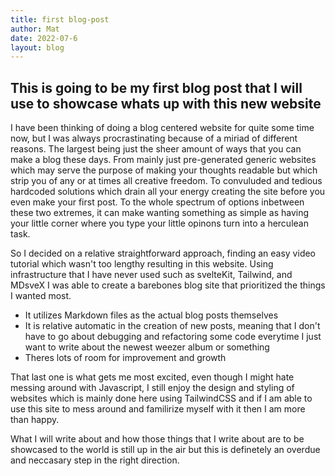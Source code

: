 ```yaml
---
title: first blog-post
author: Mat
date: 2022-07-6
layout: blog
---
```


## This is going to be my first blog post that I will use to showcase whats up with this new website

I have been thinking of doing a blog centered website for quite some time now, but I was always procrastinating because of a miriad of different reasons. The largest being just the sheer amount of ways that you can make a blog these days. From mainly just pre-generated generic websites which may serve the purpose of making your thoughts readable but which strip you of any or at times all creative freedom. To convuluded and tedious hardcoded solutions which drain all your energy creating the site before you even make your first post. To the whole spectrum of options inbetween these two extremes, it can make wanting something as simple as having your little corner where you type your little opinons turn into a herculean task.

So I decided on a relative straightforward approach, finding an easy video tutorial which wasn't too lengthy resulting in this website. Using infrastructure that I have never used such as svelteKit, Tailwind, and MDsveX I was able to create a barebones blog site that prioritized the things I wanted most.

- It utilizes Markdown files as the actual blog posts themselves
- It is relative automatic in the creation of new posts, meaning that I don't have to go about debugging and refactoring some code everytime I just want to write about the newest weezer album or something
- Theres lots of room for improvement and growth

That last one is what gets me most excited, even though I might hate messing around with Javascript, I still enjoy the design and styling of websites which is mainly done here using TailwindCSS and if I am able to use this site to mess around and familirize myself with it then I am more than happy.

What I will write about and how those things that I write about are to be showcased to the world is still up in the air but this is definetely an overdue and neccasary step in the right direction.
